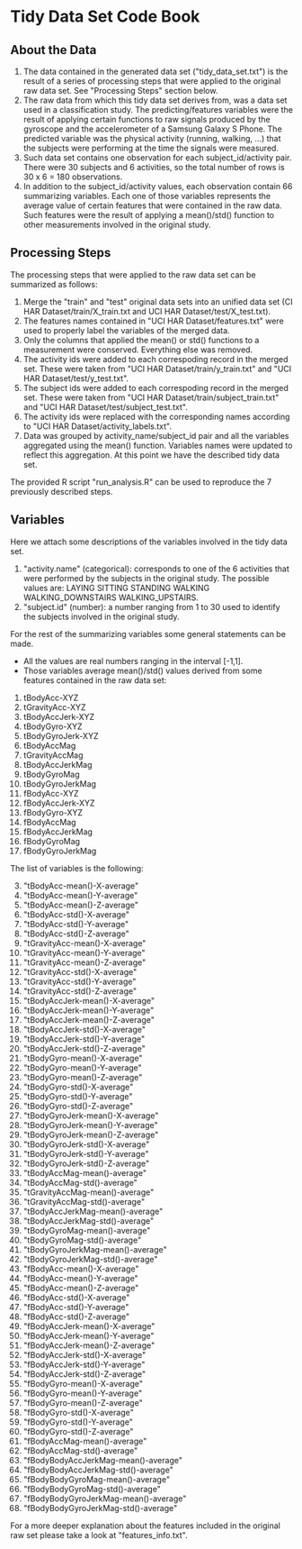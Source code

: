 
# Tidy Data Set Code Book

## About the Data

1. The data contained in the generated data set ("tidy_data_set.txt") is the result of a series of processing steps that were applied to the original raw data set. See "Processing Steps" section below. 
2. The raw data from which this tidy data set derives from, was a data set used in a classification study. The predicting/features variables were the result of applying certain functions to raw signals produced by the gyroscope and the accelerometer of a Samsung Galaxy S Phone. The predicted variable was the physical activity (running, walking, ...) that the subjects were performing at the time the signals were measured.
3. Such data set contains one observation for each subject_id/activity pair. There were 30 subjects and 6 activities, so the total number of rows is 30 x 6 = 180 observations.
4. In addition to the subject_id/activity values, each observation contain 66 summarizing variables. Each one of those variables represents the average value of certain features that were contained in the raw data. Such features were the result of applying a mean()/std() function to other measurements involved in the original study.

## Processing Steps

The processing steps that were applied to the raw data set can be summarized as follows:

1. Merge the "train" and "test" original data sets into an unified data set (CI HAR Dataset/train/X_train.txt and UCI HAR Dataset/test/X_test.txt).
2. The features names contained in "UCI HAR Dataset/features.txt" were used to properly label the variables of the merged data.
3. Only the columns that applied the mean() or std() functions to a measurement were conserved. Everything else was removed.
4. The activity ids were added to each correspoding record in the merged set. These were taken from "UCI HAR Dataset/train/y_train.txt" and "UCI HAR Dataset/test/y_test.txt".
5. The subject ids were added to each correspoding record in the merged set. These were taken from "UCI HAR Dataset/train/subject_train.txt" and "UCI HAR Dataset/test/subject_test.txt".
6. The activity ids were replaced with the corresponding names according to "UCI HAR Dataset/activity_labels.txt".
7. Data was grouped by activity_name/subject_id pair and all the variables aggregated using the mean() function. Variables names were updated to reflect this aggregation. At this point we have the described tidy data set.

The provided R script "run_analysis.R" can be used to reproduce the 7 previously described steps.

## Variables

Here we attach some descriptions of the variables involved in the tidy data set.

1. "activity.name" (categorical): corresponds to one of the 6 activities that were performed by the subjects in the original study. The possible values are: LAYING SITTING STANDING WALKING WALKING_DOWNSTAIRS WALKING_UPSTAIRS.
2. "subject.id" (number): a number ranging from 1 to 30 used to identify the subjects involved in the original study.

For the rest of the summarizing variables some general statements can be made.

* All the values are real numbers ranging in the interval [-1,1]. 
* Those variables average mean()/std() values derived from some features contained in the raw data set:

1. tBodyAcc-XYZ
2. tGravityAcc-XYZ
3. tBodyAccJerk-XYZ
5. tBodyGyro-XYZ
6. tBodyGyroJerk-XYZ
7. tBodyAccMag
8. tGravityAccMag
9. tBodyAccJerkMag
10. tBodyGyroMag
11. tBodyGyroJerkMag
12. fBodyAcc-XYZ
13. fBodyAccJerk-XYZ
15. fBodyGyro-XYZ
16. fBodyAccMag
17. fBodyAccJerkMag
18. fBodyGyroMag
19. fBodyGyroJerkMag

The list of variables is the following:

3. "tBodyAcc-mean()-X-average"
4. "tBodyAcc-mean()-Y-average"
5. "tBodyAcc-mean()-Z-average"
6. "tBodyAcc-std()-X-average"
7. "tBodyAcc-std()-Y-average"
8. "tBodyAcc-std()-Z-average"
9. "tGravityAcc-mean()-X-average"
10. "tGravityAcc-mean()-Y-average"
11. "tGravityAcc-mean()-Z-average"
12. "tGravityAcc-std()-X-average"
13. "tGravityAcc-std()-Y-average"
14. "tGravityAcc-std()-Z-average"
15. "tBodyAccJerk-mean()-X-average"
16. "tBodyAccJerk-mean()-Y-average"
17. "tBodyAccJerk-mean()-Z-average"
18. "tBodyAccJerk-std()-X-average"
19. "tBodyAccJerk-std()-Y-average"
20. "tBodyAccJerk-std()-Z-average"
21. "tBodyGyro-mean()-X-average"
22. "tBodyGyro-mean()-Y-average"
23. "tBodyGyro-mean()-Z-average"
24. "tBodyGyro-std()-X-average"
25. "tBodyGyro-std()-Y-average"
26. "tBodyGyro-std()-Z-average"
27. "tBodyGyroJerk-mean()-X-average"
28. "tBodyGyroJerk-mean()-Y-average"
29. "tBodyGyroJerk-mean()-Z-average"
30. "tBodyGyroJerk-std()-X-average"
31. "tBodyGyroJerk-std()-Y-average"
32. "tBodyGyroJerk-std()-Z-average"
33. "tBodyAccMag-mean()-average"
34. "tBodyAccMag-std()-average"
35. "tGravityAccMag-mean()-average"
36. "tGravityAccMag-std()-average"
37. "tBodyAccJerkMag-mean()-average"
38. "tBodyAccJerkMag-std()-average"
39. "tBodyGyroMag-mean()-average"
40. "tBodyGyroMag-std()-average"
41. "tBodyGyroJerkMag-mean()-average"
42. "tBodyGyroJerkMag-std()-average"
43. "fBodyAcc-mean()-X-average"
44. "fBodyAcc-mean()-Y-average"
45. "fBodyAcc-mean()-Z-average"
46. "fBodyAcc-std()-X-average"
47. "fBodyAcc-std()-Y-average"
48. "fBodyAcc-std()-Z-average"
49. "fBodyAccJerk-mean()-X-average"
50. "fBodyAccJerk-mean()-Y-average"
51. "fBodyAccJerk-mean()-Z-average"
52. "fBodyAccJerk-std()-X-average"
53. "fBodyAccJerk-std()-Y-average"
54. "fBodyAccJerk-std()-Z-average"
55. "fBodyGyro-mean()-X-average"
56. "fBodyGyro-mean()-Y-average"
57. "fBodyGyro-mean()-Z-average"
58. "fBodyGyro-std()-X-average"
59. "fBodyGyro-std()-Y-average"
60. "fBodyGyro-std()-Z-average"
61. "fBodyAccMag-mean()-average"
62. "fBodyAccMag-std()-average"
63. "fBodyBodyAccJerkMag-mean()-average"
64. "fBodyBodyAccJerkMag-std()-average"
65. "fBodyBodyGyroMag-mean()-average"
66. "fBodyBodyGyroMag-std()-average"
67. "fBodyBodyGyroJerkMag-mean()-average"
68. "fBodyBodyGyroJerkMag-std()-average"

For a more deeper explanation about the features included in the original raw set please take a look at "features_info.txt".